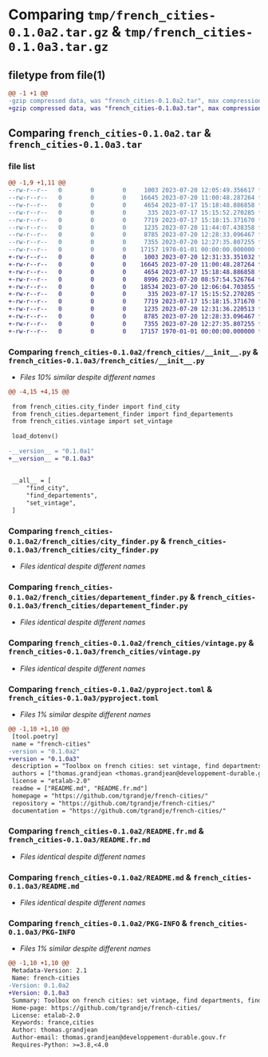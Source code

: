 # Comparing `tmp/french_cities-0.1.0a2.tar.gz` & `tmp/french_cities-0.1.0a3.tar.gz`

## filetype from file(1)

```diff
@@ -1 +1 @@
-gzip compressed data, was "french_cities-0.1.0a2.tar", max compression
+gzip compressed data, was "french_cities-0.1.0a3.tar", max compression
```

## Comparing `french_cities-0.1.0a2.tar` & `french_cities-0.1.0a3.tar`

### file list

```diff
@@ -1,9 +1,11 @@
--rw-r--r--   0        0        0     1003 2023-07-20 12:05:49.356617 french_cities-0.1.0a2/french_cities/__init__.py
--rw-r--r--   0        0        0    16645 2023-07-20 11:00:48.287264 french_cities-0.1.0a2/french_cities/city_finder.py
--rw-r--r--   0        0        0     4654 2023-07-17 15:18:48.886858 french_cities-0.1.0a2/french_cities/departement_finder.py
--rw-r--r--   0        0        0      335 2023-07-17 15:15:52.270285 french_cities-0.1.0a2/french_cities/utils.py
--rw-r--r--   0        0        0     7719 2023-07-17 15:18:15.371670 french_cities-0.1.0a2/french_cities/vintage.py
--rw-r--r--   0        0        0     1235 2023-07-20 11:44:07.438358 french_cities-0.1.0a2/pyproject.toml
--rw-r--r--   0        0        0     8785 2023-07-20 12:28:33.096467 french_cities-0.1.0a2/README.fr.md
--rw-r--r--   0        0        0     7355 2023-07-20 12:27:35.807255 french_cities-0.1.0a2/README.md
--rw-r--r--   0        0        0    17157 1970-01-01 00:00:00.000000 french_cities-0.1.0a2/PKG-INFO
+-rw-r--r--   0        0        0     1003 2023-07-20 12:31:33.351032 french_cities-0.1.0a3/french_cities/__init__.py
+-rw-r--r--   0        0        0    16645 2023-07-20 11:00:48.287264 french_cities-0.1.0a3/french_cities/city_finder.py
+-rw-r--r--   0        0        0     4654 2023-07-17 15:18:48.886858 french_cities-0.1.0a3/french_cities/departement_finder.py
+-rw-r--r--   0        0        0     8996 2023-07-20 08:57:54.526764 french_cities-0.1.0a3/french_cities/test.xlsx
+-rw-r--r--   0        0        0    18534 2023-07-20 12:06:04.703855 french_cities-0.1.0a3/french_cities/test_sample.xlsx
+-rw-r--r--   0        0        0      335 2023-07-17 15:15:52.270285 french_cities-0.1.0a3/french_cities/utils.py
+-rw-r--r--   0        0        0     7719 2023-07-17 15:18:15.371670 french_cities-0.1.0a3/french_cities/vintage.py
+-rw-r--r--   0        0        0     1235 2023-07-20 12:31:36.220513 french_cities-0.1.0a3/pyproject.toml
+-rw-r--r--   0        0        0     8785 2023-07-20 12:28:33.096467 french_cities-0.1.0a3/README.fr.md
+-rw-r--r--   0        0        0     7355 2023-07-20 12:27:35.807255 french_cities-0.1.0a3/README.md
+-rw-r--r--   0        0        0    17157 1970-01-01 00:00:00.000000 french_cities-0.1.0a3/PKG-INFO
```

### Comparing `french_cities-0.1.0a2/french_cities/__init__.py` & `french_cities-0.1.0a3/french_cities/__init__.py`

 * *Files 10% similar despite different names*

```diff
@@ -4,15 +4,15 @@
 
 from french_cities.city_finder import find_city
 from french_cities.departement_finder import find_departements
 from french_cities.vintage import set_vintage
 
 load_dotenv()
 
-__version__ = "0.1.0a1"
+__version__ = "0.1.0a3"
 
 
 __all__ = [
     "find_city",
     "find_departements",
     "set_vintage",
 ]
```

### Comparing `french_cities-0.1.0a2/french_cities/city_finder.py` & `french_cities-0.1.0a3/french_cities/city_finder.py`

 * *Files identical despite different names*

### Comparing `french_cities-0.1.0a2/french_cities/departement_finder.py` & `french_cities-0.1.0a3/french_cities/departement_finder.py`

 * *Files identical despite different names*

### Comparing `french_cities-0.1.0a2/french_cities/vintage.py` & `french_cities-0.1.0a3/french_cities/vintage.py`

 * *Files identical despite different names*

### Comparing `french_cities-0.1.0a2/pyproject.toml` & `french_cities-0.1.0a3/pyproject.toml`

 * *Files 1% similar despite different names*

```diff
@@ -1,10 +1,10 @@
 [tool.poetry]
 name = "french-cities"
-version = "0.1.0a2"
+version = "0.1.0a3"
 description = "Toolbox on french cities: set vintage, find departments, find cities..."
 authors = ["thomas.grandjean <thomas.grandjean@developpement-durable.gouv.fr>"]
 license = "etalab-2.0"
 readme = ["README.md", "README.fr.md"]
 homepage = "https://github.com/tgrandje/french-cities/"
 repository = "https://github.com/tgrandje/french-cities/"
 documentation = "https://github.com/tgrandje/french-cities/"
```

### Comparing `french_cities-0.1.0a2/README.fr.md` & `french_cities-0.1.0a3/README.fr.md`

 * *Files identical despite different names*

### Comparing `french_cities-0.1.0a2/README.md` & `french_cities-0.1.0a3/README.md`

 * *Files identical despite different names*

### Comparing `french_cities-0.1.0a2/PKG-INFO` & `french_cities-0.1.0a3/PKG-INFO`

 * *Files 1% similar despite different names*

```diff
@@ -1,10 +1,10 @@
 Metadata-Version: 2.1
 Name: french-cities
-Version: 0.1.0a2
+Version: 0.1.0a3
 Summary: Toolbox on french cities: set vintage, find departments, find cities...
 Home-page: https://github.com/tgrandje/french-cities/
 License: etalab-2.0
 Keywords: france,cities
 Author: thomas.grandjean
 Author-email: thomas.grandjean@developpement-durable.gouv.fr
 Requires-Python: >=3.8,<4.0
```

